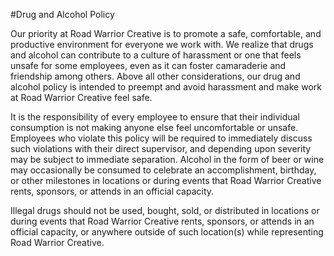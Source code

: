 #Drug and Alcohol Policy

Our priority at Road Warrior Creative is to promote a safe, comfortable, and productive environment for everyone we work with. We realize that drugs and alcohol can contribute to a culture of harassment or one that feels unsafe for some employees, even as it can foster camaraderie and friendship among others. Above all other considerations, our drug and alcohol policy is intended to preempt and avoid harassment and make work at Road Warrior Creative feel safe.

It is the responsibility of every employee to ensure that their individual consumption is not making anyone else feel uncomfortable or unsafe. Employees who violate this policy will be required to immediately discuss such violations with their direct supervisor, and depending upon severity may be subject to immediate separation. Alcohol in the form of beer or wine may occasionally be consumed to celebrate an accomplishment, birthday, or other milestones in locations or during events that Road Warrior Creative rents, sponsors, or attends in an official capacity. 

Illegal drugs should not be used, bought, sold, or distributed in locations or during events that Road Warrior Creative rents, sponsors, or attends in an official capacity, or anywhere outside of such location(s) while representing Road Warrior Creative.
